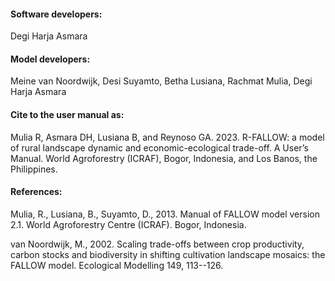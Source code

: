 #### Software developers:

Degi Harja Asmara

#### Model developers:

Meine van Noordwijk, Desi Suyamto, Betha Lusiana, Rachmat Mulia, Degi Harja Asmara

#### Cite to the user manual as:

Mulia R, Asmara DH, Lusiana B, and Reynoso GA. 2023. R-FALLOW: a model of rural landscape dynamic and economic-ecological trade-off. A User’s Manual. World Agroforestry (ICRAF), Bogor, Indonesia, and Los Banos, the Philippines.

#### References: 

Mulia, R., Lusiana, B., Suyamto, D., 2013. Manual of FALLOW model version 2.1. World Agroforestry Centre (ICRAF). Bogor, Indonesia.

van Noordwijk, M., 2002. Scaling trade-offs between crop productivity, carbon stocks and biodiversity in shifting cultivation landscape mosaics: the FALLOW model. Ecological Modelling 149, 113--126.

